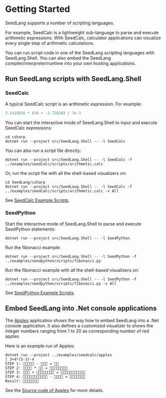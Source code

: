 # Getting Started

SeedLang supports a number of scripting languages.

For example, SeedCalc is a lightweight sub-language to parse and execute
arithmetic expressions. With SeedCalc, calculator applications can visualize
every single step of arithmetic calculations.

You can run script code in one of the SeedLang scripting languages with
SeedLang.Shell. You can also embed the SeedLang compiler/interpreter/runtime
into your own hosting applications.

## Run SeedLang scripts with SeedLang.Shell

### SeedCalc

A typical SeedCalc script is an arithmetic expression. For example:

```python
3.1415926 * (10 + -2.71828) / 7e-3
```

You can start the interactive mode of SeedLang.Shell to input and execute
SeedCalc expressions:

```shell
cd csharp
dotnet run --project src/SeedLang.Shell -- -l SeedCalc
```

You can also run a script file directly:

```shell
dotnet run --project src/SeedLang.Shell -- -l SeedCalc -f ../examples/seedcalc/scripts/arithmetic.calc
```

Or, run the script file with all the shell-based visualizers on:

```shell
cd SeedLang/csharp
dotnet run --project src/SeedLang.Shell -- -l SeedCalc -f ../examples/seedcalc/scripts/arithmetic.calc -v All
```

See [SeedCalc Example Scripts](../examples/seedcalc/scripts/).

### SeedPython

Start the interactive mode of SeedLang.Shell to parse and execute SeedPython
statements:

```shell
dotnet run --project src/SeedLang.Shell -- -l SeedPython
```

Run the fibonacci example:

```shell
dotnet run --project src/SeedLang.Shell -- -l SeedPython -f ../examples/seedpython/scripts/fibonacci.py
```

Run the fibonacci example with all the shell-based visualizers on:

```shell
dotnet run --project src/SeedLang.Shell -- -l SeedPython -f ../examples/seedpython/scripts/fibonacci.py -v All
```

See [SeedPython Example Scripts](../examples/seedpython/scripts/).

## Embed SeedLang into .Net console applications

The [Apples](../examples/seedcalc/apples) application shows the way how to embed
SeedLang into a .Net console application. It also defines a customized
visualizer to shows the integer numbers ranging from 1 to 20 as corresponding
number of red apples.

Here is an example run of Apples:

```shell
dotnet run --project ../examples/seedcalc/apples
] 3+4*(5-3)-4
STEP 1: 🍎🍎🍎🍎🍎 - 🍎🍎🍎 = 🍎🍎
STEP 2: 🍎🍎🍎🍎 * 🍎🍎 = 🍎🍎🍎🍎🍎🍎🍎🍎
STEP 3: 🍎🍎🍎 + 🍎🍎🍎🍎🍎🍎🍎🍎 = 🍎🍎🍎🍎🍎🍎🍎🍎🍎🍎🍎
STEP 4: 🍎🍎🍎🍎🍎🍎🍎🍎🍎🍎🍎 - 🍎🍎🍎🍎 = 🍎🍎🍎🍎🍎🍎🍎
Result: 🍎🍎🍎🍎🍎🍎🍎
```

See the [Source code of Apples](../examples/seedcalc/apples/Apples.cs) for more
details.
